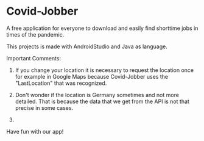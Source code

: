# Covid-Jobber
A free application for everyone to download and easily find shorttime jobs in times of the pandemic.

This projects is made with AndroidStudio and Java as language.

Important Comments: 

1. If you change your location it is necessary to request the location once for example in Google Maps because Covid-Jobber uses the "LastLocation" that was recognized.

2. Don't wonder if the location is Germany sometimes and not more detailed. That is because the data that we get from the API is not that precise in some cases. 

3.

Have fun with our app! 
